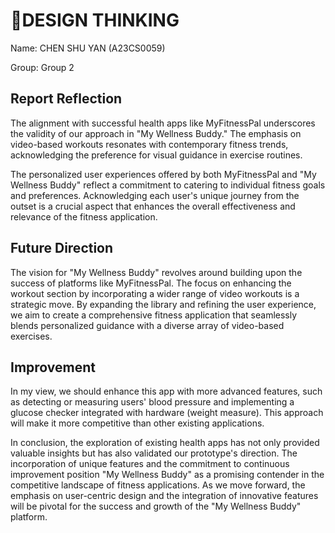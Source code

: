 
# 🧠DESIGN THINKING

Name: CHEN SHU YAN (A23CS0059) 

Group: Group 2



## Report Reflection

The alignment with successful health apps like MyFitnessPal underscores the validity of our approach in "My Wellness Buddy." The emphasis on video-based workouts resonates with contemporary fitness trends, acknowledging the preference for visual guidance in exercise routines.

The personalized user experiences offered by both MyFitnessPal and "My Wellness Buddy" reflect a commitment to catering to individual fitness goals and preferences. Acknowledging each user's unique journey from the outset is a crucial aspect that enhances the overall effectiveness and relevance of the fitness application.

## Future Direction

The vision for "My Wellness Buddy" revolves around building upon the success of platforms like MyFitnessPal. The focus on enhancing the workout section by incorporating a wider range of video workouts is a strategic move. By expanding the library and refining the user experience, we aim to create a comprehensive fitness application that seamlessly blends personalized guidance with a diverse array of video-based exercises.

## Improvement

In my view, we should enhance this app with more advanced features, such as detecting or measuring users' blood pressure and implementing a glucose checker integrated with hardware (weight measure). This approach will make it more competitive than other existing applications.

In conclusion, the exploration of existing health apps has not only provided valuable insights but has also validated our prototype's direction. The incorporation of unique features and the commitment to continuous improvement position "My Wellness Buddy" as a promising contender in the competitive landscape of fitness applications. As we move forward, the emphasis on user-centric design and the integration of innovative features will be pivotal for the success and growth of the "My Wellness Buddy" platform.
